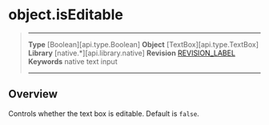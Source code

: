 # object.isEditable

> --------------------- ------------------------------------------------------------------------------------------
> __Type__              [Boolean][api.type.Boolean]
> __Object__            [TextBox][api.type.TextBox]
> __Library__           [native.*][api.library.native]
> __Revision__          [REVISION_LABEL](REVISION_URL)
> __Keywords__          native text input
> --------------------- ------------------------------------------------------------------------------------------

## Overview

Controls whether the text box is editable. Default is `false`.
